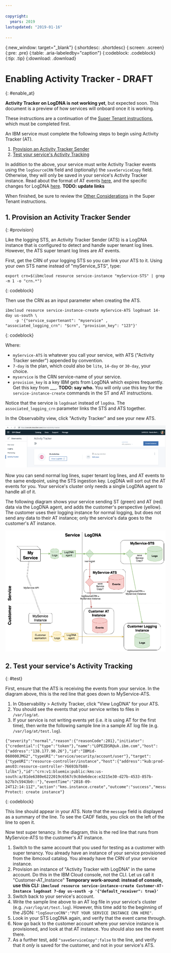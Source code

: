 ```yaml
---

copyright:
  years: 2019
lastupdated: "2019-01-16"

---
```


{:new_window: target="_blank"}
{:shortdesc: .shortdesc}
{:screen: .screen}
{:pre: .pre}
{:table: .aria-labeledby="caption"}
{:codeblock: .codeblock}
{:tip: .tip}
{:download: .download}

# Enabling Activity Tracker - DRAFT
{: #enable_at}

**Activity Tracker on LogDNA is not working yet**, but expected soon. This document is a preview of how services will onboard once it is working.

These instructions are a continuation of the [Super Tenant instructions](enable-ST.md), which must be completed first.

An IBM service must complete the following steps to begin using Activity Tracker (AT).

1. [Provision an Activity Tracker Sender](/docs/services/Activity-Tracker-with-LogDNA/ibm-internal-only/enable-AT.html#provision)
2. [Test your service's Activity Tracking](/docs/services/Activity-Tracker-with-LogDNA/ibm-internal-only/enable-AT.html#test)

In addition to the above, your service must write Activity Tracker events using the `logSourceCRN` field and (optionally) the `saveServiceCopy` field. Otherwise, they will only be saved in your service's Activity Tracker instance. Read about the format of AT events [here](/docs/services/Activity-Tracker-with-LogDNA/ibm-internal-only/event_definition.html#ibm_event_fields), and the specific changes for LogDNA [here](/docs/services/Activity-Tracker-with-LogDNA/ibm-internal-only/partner_news.html#ibm_partner). **TODO: update links**

When finished, be sure to review the [Other Considerations](/docs/services/Activity-Tracker-with-LogDNA/ibm-internal-only/enable-ST.html#6-other-considerations) in the Super Tenant instructions.

## 1. Provision an Activity Tracker Sender
{: #provision}

Like the logging STS, an Activity Tracker Sender (ATS) is a LogDNA instance that is configured to detect and handle super tenant log lines. However, the ATS super tenant log lines are AT events.

First, get the CRN of your logging STS so you can link your ATS to it. Using your own STS name instead of "myService_STS", type:

```
export crn=$(ibmcloud resource service-instance "myService-STS" | grep -m 1 -o "crn.*")
```
{: codeblock}

Then use the CRN as an input parameter when creating the ATS.

```
ibmcloud resource service-instance-create myService-ATS logdnaat 14-day us-south \
    -p '{"service_supertenant": "myservice" , "associated_logging_crn": "$crn", "provision_key": "123"}'
```
{: codeblock}

Where:  
* `myService-ATS` is whatever you call your service, with ATS ("Activity Tracker sender") appended by convention.
* `7-day` is the plan, which could also be `lite`, `14-day` or `30-day`, your choice.
* `myservice` is the CRN service-name of your service.
* `provision_key` is a key IBM gets from LogDNA which expires frequently. Get this key from ___. **TODO: say who.** You will only use this key for the `service-instance-create` commands in the ST and AT instructions.

Notice that the service is `logdnaat` instead of `logdna`. The `associated_logging_crn` parameter links the STS and ATS together.

In the Observabilty view, click "Activity Tracker" and see your new ATS.

![AT in Observability](images/AT-Observability.png)

Now you can send normal log lines, super tenant log lines, and AT events to the same endpoint, using the STS ingestion key. LogDNA will sort out the AT events for you. Your service's cluster only needs a single LogDNA agent to handle all of it.

The following diagram shows your service sending ST (green) and AT (red) data via the LogDNA agent, and adds the customer's perspective (yellow). The customer uses their logging instance for normal logging, but does not send any data to their AT instance; only the service's data goes to the customer's AT instance.

![summary](images/ST-AT-instructions.png)

## 2. Test your service's Activity Tracking
{: #test}

First, ensure that the ATS is receiving the events from your service. In the diagram above, this is the red line that goes down to MyService-ATS.

1. In Observability > Activity Tracker, click "View LogDNA" for your ATS.
2. You should see the events that your service writes to files in `/var/log/at`.
3. If your service is not writing events yet (i.e. it is using AT for the first time), then write the following sample line in a sample AT log file (e.g. `/var/log/at/test.log`).

```
{"severity":"normal","reason":{"reasonCode":201},"initiator":{"credential":{"type":"token"},"name":"LOPEZDSR@uk.ibm.com","host":{"address":"138.177.90.26"},"id":"IBMid-060000JMG2","typeURI":"service/security/account/user"},"target":{"typeURI":"resource-controller/instance","host":{"address":"kub:prod-ams03:resource-controller-76693b7b88-lzlbx"},"id":"crn:v1:bluemix:public:kms:us-south:a/81de6380e6222019c6567c9c8de6dece:e3215e30-d27b-4533-857b-b27b7c5943b0::"},"eventTime":"2018-09-24T12:14:11Z","action":"kms.instance.create","outcome":"success","message":"Key Protect: create instance"}
```
{: codeblock}

This line should appear in your ATS. Note that the `message` field is displayed as a summary of the line. To see the CADF fields, you click on the left of the line to open it.

Now test super tenancy. In the diagram, this is the red line that runs from MyService-ATS to the customer's AT instance.

1. Switch to the same account that you used for testing as a customer with super tenancy. You already have an instance of your service provisioned from the ibmcoud catalog. You already have the CRN of your service instance.
4. Provision an instance of "Activity Tracker with LogDNA" in the same account. Do this in the IBM Cloud console, not the CLI. Let us call it "Customer-AT_Instance" **Temporary work-around: instead of console, use this CLI: `ibmcloud resource service-instance-create Customer-AT-Instance logdnaat 7-day us-south -p '{"default_receiver": true}'`**
5. Switch back to your service's account.
6. Write the sample line above to an AT log file in your service's cluster (e.g. `/var/log/at/test.log`). However, this time add to the beginning of the JSON:  `"logSourceCRN":"PUT YOUR SERVICE INSTANCE CRN HERE"`.
7. Look in your STS LogDNA again, and verify that the event came through.
8. Now go back to the customer account where your service instance is provisioned, and look at that AT instance. You should also see the event there.
9. As a further test, add `"saveServiceCopy":false` to the line, and verify that it *only* is saved for the customer, and not in your service's ATS.
